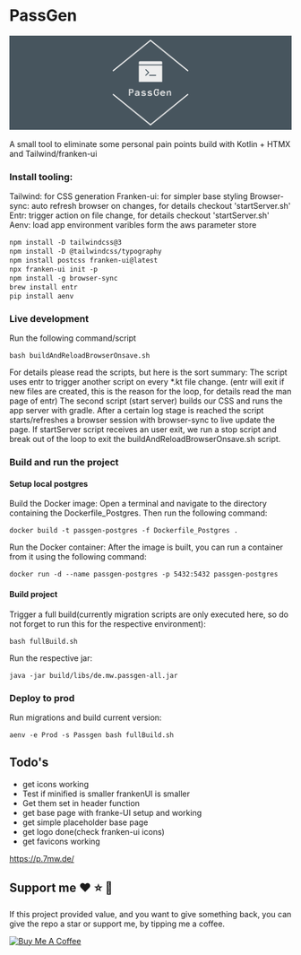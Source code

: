 # PassGen

![logo](https://github.com/MartinWie/PassGen/blob/master/logo.png)

A small tool to eliminate some personal pain points build with Kotlin + HTMX and Tailwind/franken-ui

### Install tooling:

Tailwind: for CSS generation
Franken-ui: for simpler base styling
Browser-sync: auto refresh browser on changes, for details checkout 'startServer.sh'
Entr: trigger action on file change, for details checkout 'startServer.sh'
Aenv: load app environment varibles form the aws parameter store

```Terminal
npm install -D tailwindcss@3
npm install -D @tailwindcss/typography
npm install postcss franken-ui@latest
npx franken-ui init -p
npm install -g browser-sync 
brew install entr
pip install aenv
```

### Live development

Run the following command/script

```Terminal
bash buildAndReloadBrowserOnsave.sh
```

For details please read the scripts, but here is the sort summary:
The script uses entr to trigger another script on every *.kt file change.
(entr will exit if new files are created, this is the reason for the loop, for details read the man page of entr)
The second script (start server) builds our CSS and runs the app server with gradle.
After a certain log stage is reached the script starts/refreshes a browser session with browser-sync to live update the
page.
If startServer script receives an user exit, we run a stop script and break out of the loop to exit the
buildAndReloadBrowserOnsave.sh script.

### Build and run the project

#### Setup local postgres

Build the Docker image: Open a terminal and navigate to the directory containing the Dockerfile_Postgres. Then run the following command:  

```Terminal
docker build -t passgen-postgres -f Dockerfile_Postgres .
```

Run the Docker container: After the image is built, you can run a container from it using the following command:  

```Terminal
docker run -d --name passgen-postgres -p 5432:5432 passgen-postgres
```

#### Build project

Trigger a full build(currently migration scripts are only executed here, so do not forget to run this for the respective
environment):

```Terminal
bash fullBuild.sh
```

Run the respective jar:

```Terminal
java -jar build/libs/de.mw.passgen-all.jar 
```

### Deploy to prod

Run migrations and build current version:

```Terminal
aenv -e Prod -s Passgen bash fullBuild.sh
```


## Todo's

- get icons working
- Test if minified is smaller frankenUI is smaller
- Get them set in header function
- get base page with franke-UI setup and working
- get simple placeholder base page
- get logo done(check franken-ui icons)
- get favicons working


https://p.7mw.de/

## Support me :heart: :star: :money_with_wings:
If this project provided value, and you want to give something back, you can give the repo a star or support me, by tipping me a coffee.

<a href="https://buymeacoffee.com/MartinWie" target="_blank"><img src="https://cdn.buymeacoffee.com/buttons/v2/default-blue.png" alt="Buy Me A Coffee" width="170"></a>
